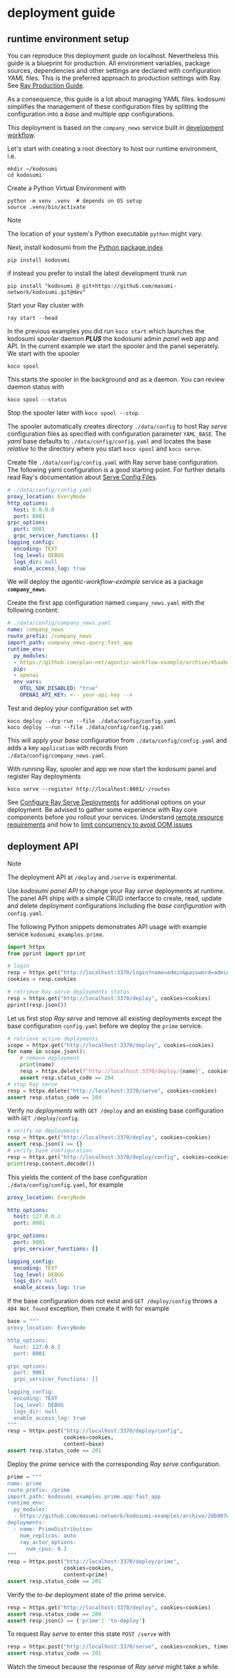 # deployment guide

## runtime environment setup

You can reproduce this deployment guide on localhost. Nevertheless this guide is a blueprint for production. All environment variables, package sources, dependencies and other settings are declared with configuration _YAML_ files. This is the preferred approach to production settings with Ray. See [Ray Production Guide](https://docs.ray.io/en/latest/serve/production-guide/index.html).

As a consequence, this guide is a lot about managing YAML files. kodosumi simplifies the management of these configuration files by splitting the configuration into a _base_ and multiple _app_ configurations. 

This deployment is based on the `company_news` service built in [development workflow](./develop.md).

Let's start with creating a root directory to host our runtime environment, i.e.

    mkdir ~/kodosumi
    cd kodosumi

Create a Python Virtual Environment with

    python -m venv .venv  # depends on OS setup
    source .venv/bin/activate

> [!NOTE]
> The location of your system's Python executable `python` might vary. 

Next, install kodosumi from the [Python package index](https://pypi.org/)

    pip install kodosumi

if instead you prefer to install the latest development trunk run

    pip install "kodosumi @ git+https://github.com/masumi-network/kodosumi.git@dev" 

Start your Ray cluster with

    ray start --head

In the previous examples you did run `koco start` which launches the kodosumi _spooler_ daemon ***PLUS*** the kodosumi admin _panel_ web app and API. In the current example we start the spooler and the panel seperately. We start with the spooler

    koco spool

This starts the spooler in the background and as a daemon. You can review daemon status with

    koco spool --status

Stop the spooler later with `koco spool --stop`.

The spooler automatically creates directory `./data/config` to host Ray _serve_ configuration files as specified with configuration parameter `YAML_BASE`. The _yaml_ base defaults to `./data/config/config.yaml` and locates the base _relative_ to the directory where you start `koco spool` and `koco serve`.

Create file `./data/config/config.yaml` with Ray _serve_ base configuration. The following yaml configuration is a good starting point. For further details read Ray's documentation about [Serve Config Files](https://docs.ray.io/en/latest/serve/production-guide/config.html#serve-in-production-config-file).

```yaml
# ./data/config/config.yaml
proxy_location: EveryNode
http_options:
  host: 0.0.0.0
  port: 8001
grpc_options:
  port: 9001
  grpc_servicer_functions: []
logging_config:
  encoding: TEXT
  log_level: DEBUG
  logs_dir: null
  enable_access_log: true
```

We will deploy the _agentic-workflow-example_ service as a package **`company_news`**.

Create the first app configuration named `company_news.yaml` with the following content:

```yaml
# ./data/config/company_news.yaml
name: company_news
route_prefix: /company_news
import_path: company_news.query:fast_app
runtime_env: 
  py_modules:
  - https://github.com/plan-net/agentic-workflow-example/archive/45aabddf234cf8beb7118b400e7cb567776e458a.zip
  pip:
  - openai
  env_vars:
    OTEL_SDK_DISABLED: "true"
    OPENAI_API_KEY: <-- your-api-key -->
```

Test and deploy your configuration set with

    koco deploy --dry-run --file ./data/config/config.yaml
    koco deploy --run --file ./data/config/config.yaml

This will apply your _base_ configuration from `./data/config/config.yaml` and adds a key `application` with records from `./data/config/company_news.yaml`.

With running Ray, spooler and app we now start the kodosumi panel and register Ray deployments

    koco serve --register http://localhost:8001/-/routes

See [Configure Ray Serve Deployments](https://docs.ray.io/en/latest/serve/configure-serve-deployment.html) for additional options on your deployment. Be advised to gather some experience with Ray core components before you rollout your services. Understand [remote resource requirements](https://docs.ray.io/en/latest/ray-core/scheduling/resources.html#resource-requirements) and how to [limit concurrency to avoid OOM issues](https://docs.ray.io/en/latest/ray-core/patterns/limit-running-tasks.html#pattern-using-resources-to-limit-the-number-of-concurrently-running-tasks)


## deployment API

> [!NOTE]
> The deployment API at `/deploy` and `/serve` is experimental.

Use _kodosumi panel API_ to change your Ray _serve_ deployments at runtime. The panel API ships with a simple CRUD interfacce to create, read, update and delete deployment configurations including the _base configuration_ with `config.yaml`.

The following Python snippets demonstrates API usage with example service `kodosumi_examples.prime`.

```python
import httpx
from pprint import pprint

# login
resp = httpx.get("http://localhost:3370/login?name=admin&password=admin")
cookies = resp.cookies

# retrieve Ray serve deployments status
resp = httpx.get("http://localhost:3370/deploy", cookies=cookies)
pprint(resp.json())
```

Let us first stop _Ray serve_ and remove all existing deployments except the base configuration `config.yaml` before we deploy the `prime` service.

```python
# retrieve active deployments
scope = httpx.get("http://localhost:3370/deploy", cookies=cookies)
for name in scope.json():
    # remove deployment
    print(name)
    resp = httpx.delete(f"http://localhost:3370/deploy/{name}", cookies=cookies)
    assert resp.status_code == 204
# stop Ray serve
resp = httpx.delete("http://localhost:3370/serve", cookies=cookies)
assert resp.status_code == 204
```

Verify _no deployments_ with `GET /deploy` and an existing base configuration with `GET /deploy/config`.

```python
# verify no deployments
resp = httpx.get("http://localhost:3370/deploy", cookies=cookies)
assert resp.json() == {}
# verify base configuration
resp = httpx.get("http://localhost:3370/deploy/config", cookies=cookies)
print(resp.content.decode())
```

This yields the content of the base configuration `./data/config/config.yaml`, for example

```yaml
proxy_location: EveryNode

http_options:
  host: 127.0.0.1
  port: 8001

grpc_options:
  port: 9001
  grpc_servicer_functions: []

logging_config:
  encoding: TEXT
  log_level: DEBUG
  logs_dir: null
  enable_access_log: true
```

If the base configuration does not exist and `GET /deploy/config` throws a `404 Not found` exception, then create it with for example

```python
base = """
proxy_location: EveryNode

http_options:
  host: 127.0.0.1
  port: 8001

grpc_options:
  port: 9001
  grpc_servicer_functions: []

logging_config:
  encoding: TEXT
  log_level: DEBUG
  logs_dir: null
  enable_access_log: true
"""
resp = httpx.post("http://localhost:3370/deploy/config", 
                  cookies=cookies,
                  content=base)
assert resp.status_code == 201
```

Deploy the _prime_ service with the corresponding _Ray serve_ configuration.

```python
prime = """
name: prime
route_prefix: /prime
import_path: kodosumi_examples.prime.app:fast_app
runtime_env: 
  py_modules:
  - https://github.com/masumi-network/kodosumi-examples/archive/2db907d955de65bed5dde6513f6359aeb18ebff1.zip
deployments:
  - name: PrimeDistribution
    num_replicas: auto
    ray_actor_options:
      num_cpus: 0.1
"""
resp = httpx.post("http://localhost:3370/deploy/prime", 
                  cookies=cookies,
                  content=prime)
assert resp.status_code == 201
```

Verify the _to-be_ deployment state of the prime service.

```python
resp = httpx.get("http://localhost:3370/deploy", cookies=cookies)
assert resp.status_code == 200
assert resp.json() == {'prime': 'to-deploy'}
```

To request Ray _serve_ to enter this state `POST /serve` with

```python
resp = httpx.post("http://localhost:3370/serve", cookies=cookies, timeout=30)
assert resp.status_code == 201
```

Watch the timeout because the response of _Ray serve_ might take a while.
